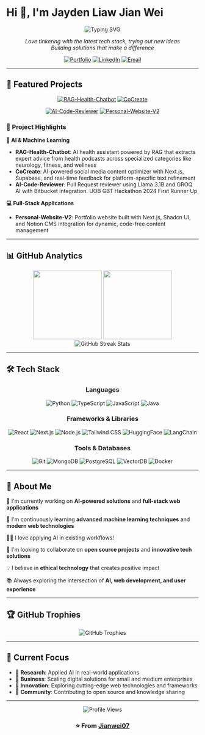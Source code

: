 # Hi 👋, I'm Jayden Liaw Jian Wei

<div align="center">
  <img src="https://readme-typing-svg.herokuapp.com?font=Fira+Code&weight=500&size=24&pause=1000&color=61DAFB&center=true&vCenter=true&random=false&width=600&lines=Full-Stack+Developer+%F0%9F%9A%80;Ethical+Tech+Advocate+%F0%9F%8C%8D;AI+%26+ML+Enthusiast+%F0%9F%A4%96;Always+Learning%2C+Always+Growing+%F0%9F%93%9A" alt="Typing SVG" />
</div>

<p align="center">
  <em>Love tinkering with the latest tech stack, trying out new ideas</em><br>
  <em>Building solutions that make a difference</em>
</p>

<div align="center">
  
[![Portfolio](https://img.shields.io/badge/Portfolio-000000?style=for-the-badge&logo=vercel&logoColor=white)](https://jayden-portfolio-v2.vercel.app/)
[![LinkedIn](https://img.shields.io/badge/LinkedIn-0077B5?style=for-the-badge&logo=linkedin&logoColor=white)](https://www.linkedin.com/in/liawjianwei/)
[![Email](https://img.shields.io/badge/Email-D14836?style=for-the-badge&logo=gmail&logoColor=white)](mailto:liawjianwei@outlook.com)

</div>

---

## 🚀 Featured Projects

<div align="center">

[![RAG-Health-Chatbot](https://github-readme-stats.vercel.app/api/pin/?username=Jianwei07&repo=better-everyday-v3&theme=tokyonight&border_color=61dafb&border_radius=10)](https://github.com/Jianwei07/better-everyday-v3)
[![CoCreate](https://github-readme-stats.vercel.app/api/pin/?username=Jianwei07&repo=cocreate.io&theme=tokyonight&border_color=61dafb&border_radius=10)](https://github.com/Jianwei07/cocreate.io)

[![AI-Code-Reviewer](https://github-readme-stats.vercel.app/api/pin/?username=Jway77-ai&repo=PR-AI-Code-Reviewer&theme=tokyonight&border_color=61dafb&border_radius=10)](https://github.com/Jway77-ai/PR-AI-Code-Reviewer)
[![Personal-Website-V2](https://github-readme-stats.vercel.app/api/pin/?username=Jianwei07&repo=portfolio-v2&theme=tokyonight&border_color=61dafb&border_radius=10)](https://github.com/Jianwei07/portfolio-v2)

</div>

### 🎯 Project Highlights

**🤖 AI & Machine Learning**
- **RAG-Health-Chatbot**: AI health assistant powered by RAG that extracts expert advice from health podcasts across specialized categories like neurology, fitness, and wellness
- **CoCreate**: AI-powered social media content optimizer with Next.js, Supabase, and real-time feedback for platform-specific text refinement
- **AI-Code-Reviewer**: Pull Request reviewer using Llama 3.1B and GROQ AI with Bitbucket integration. UOB GBT Hackathon 2024 First Runner Up

**💻 Full-Stack Applications**
- **Personal-Website-V2**: Portfolio website built with Next.js, Shadcn UI, and Notion CMS integration for dynamic, code-free content management

---

## 📊 GitHub Analytics

<div align="center">
  <img height="180em" src="https://github-readme-stats.vercel.app/api?username=Jianwei07&show_icons=true&theme=tokyonight&include_all_commits=true&count_private=true&border_color=61dafb&border_radius=10"/>
  <img height="180em" src="https://github-readme-stats.vercel.app/api/top-langs/?username=Jianwei07&exclude_repo=Simplify-app,Foodu,Jayden-Personal-Blog,york-city,udemy-cv-practice,ticket-app,flutter-complete-guide-course-resources,aiap13-liaw-jian-wei,york-city,aifo-fdn-v1&layout=donut&theme=tokyonight&border_color=61dafb&border_radius=20"/>
</div>



<div align="center">
  <img src="https://github-readme-streak-stats.herokuapp.com/?user=Jianwei07&theme=tokyonight&border_radius=10&border=61dafb" alt="GitHub Streak Stats"/>
</div>

---

## 🛠️ Tech Stack

<div align="center">

### Languages
![Python](https://img.shields.io/badge/Python-3776AB?style=for-the-badge&logo=python&logoColor=white)
![TypeScript](https://img.shields.io/badge/TypeScript-007ACC?style=for-the-badge&logo=typescript&logoColor=white)
![JavaScript](https://img.shields.io/badge/JavaScript-F7DF1E?style=for-the-badge&logo=javascript&logoColor=black)
![Java](https://img.shields.io/badge/Java-ED8B00?style=for-the-badge&logo=openjdk&logoColor=white)

### Frameworks & Libraries
![React](https://img.shields.io/badge/React-20232A?style=for-the-badge&logo=react&logoColor=61DAFB)
![Next.js](https://img.shields.io/badge/Next.js-000000?style=for-the-badge&logo=next.js&logoColor=white)
![Node.js](https://img.shields.io/badge/Node.js-43853D?style=for-the-badge&logo=node.js&logoColor=white)
![Tailwind CSS](https://img.shields.io/badge/Tailwind_CSS-38B2AC?style=for-the-badge&logo=tailwind-css&logoColor=white)
![HuggingFace](https://img.shields.io/badge/🤗_HuggingFace-FFD21E?style=for-the-badge&logoColor=black)
![LangChain](https://img.shields.io/badge/🦜_LangChain-1C3C3C?style=for-the-badge&logoColor=white)

### Tools & Databases
![Git](https://img.shields.io/badge/Git-F05032?style=for-the-badge&logo=git&logoColor=white)
![MongoDB](https://img.shields.io/badge/MongoDB-4EA94B?style=for-the-badge&logo=mongodb&logoColor=white)
![PostgreSQL](https://img.shields.io/badge/PostgreSQL-316192?style=for-the-badge&logo=postgresql&logoColor=white)
![VectorDB](https://img.shields.io/badge/VectorDB-FF6B6B?style=for-the-badge&logo=databricks&logoColor=white)
![Docker](https://img.shields.io/badge/Docker-2496ED?style=for-the-badge&logo=docker&logoColor=white)

</div>

---

## 💼 About Me

🔭 I'm currently working on **AI-powered solutions** and **full-stack web applications**

🌱 I'm continuously learning **advanced machine learning techniques** and **modern web technologies**

👨‍💼 I love applying AI in existing workflows!

🤝 I'm looking to collaborate on **open source projects** and **innovative tech solutions**

💡 I believe in **ethical technology** that creates positive impact

📚 Always exploring the intersection of **AI, web development, and user experience**

---

## 🏆 GitHub Trophies

<div align="center">
  <img src="https://github-profile-trophy.vercel.app/?username=Jianwei07&theme=tokyonight&no-frame=false&no-bg=false&margin-w=4&row=1" alt="GitHub Trophies"/>
</div>

---

## 🎯 Current Focus

- 🔬 **Research**: Applied AI in real-world applications
- 💼 **Business**: Scaling digital solutions for small and medium enterprises  
- 🚀 **Innovation**: Exploring cutting-edge web technologies and frameworks
- 🤝 **Community**: Contributing to open source and knowledge sharing

---

<div align="center">
  <img src="https://komarev.com/ghpvc/?username=Jianwei07&label=Profile%20views&color=0e75b6&style=flat" alt="Profile Views" />
  
  ### ⭐ From [Jianwei07](https://github.com/Jianwei07)

</div>
